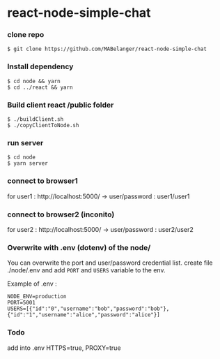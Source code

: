 # react-node-simple-chat

### clone repo
```
$ git clone https://github.com/MABelanger/react-node-simple-chat
```

### Install dependency
```
$ cd node && yarn
$ cd ../react && yarn
```

### Build client react /public folder
```
$ ./buildClient.sh
$ ./copyClientToNode.sh
```

### run server
```
$ cd node
$ yarn server
```

### connect to browser1
for user1 : http://localhost:5000/ -> user/password : user1/user1

### connect to browser2 (inconito)
for user2 : http://localhost:5000/ -> user/password : user2/user2

### Overwrite with .env (dotenv) of the node/
You can overwrite the port and user/password credential list.
create file ./node/.env and add `PORT` and `USERS` variable to the env.

Example of .env :
```
NODE_ENV=production
PORT=5001
USERS=[{"id":"0","username":"bob","password":"bob"},{"id":"1","username":"alice","password":"alice"}]
```

### Todo
add into .env HTTPS=true, PROXY=true
